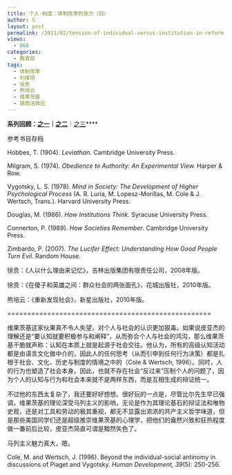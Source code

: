 ```yaml
---
title: 个人·制度：体制改革的张力（四）
author: S
layout: post
permalink: /2011/02/tension-of-individual-versus-institution-in-reform-4/
views:
  - 866
categories:
  - 教育部
tags:
  - 体制改革
  - 利维坦
  - 徐贲
  - 熊培云
  - 维果茨基
  - 路西法效应
---
```

**系列回顾：<a href="http://www.edunify.us/blog/2011/01/tension-of-individual-versus-institution-in-reform-1/" target="_blank">之一</a>｜<a href="http://www.edunify.us/blog/2011/01/tension-of-individual-versus-institution-in-reform-2/" target="_blank">之二</a>**｜<a href="http://www.edunify.us/blog/2011/02/tension-of-individual-versus-institution-in-reform-3/" target="_blank">之三</a>****

参考书目存档

Hobbes, T. (1904). *Leviathan*. Cambridge University Press.

Milgram, S. (1974). *Obedience to Authority: An Experimental View.* Harper & Row.

Vygotsky, L. S. (1978). *Mind in Society: The Development of Higher Psychological Process* (A. R. Luria, M. Lopesz-Morillas, M. Cole & J. Wertsch, Trans.). Harvard University Press.

Douglas, M. (1986). *How Institutions Think*. Syracuse University Press.

Connerton, P. (1989). *How Societies Remember*. Cambridge University Press.

Zimbardo, P. (2007). *The Lucifer Effect: Understanding How Good People Turn Evil.* Random House.

徐贲：《人以什么理由来记忆》，吉林出版集团有限责任公司，2008年版。

徐贲：《在傻子和英雄之间：群众社会的两张面孔》，花城出版社，2010年版。

熊培云：《重新发现社会》，新星出版社，2010年版。

===================================================

维果茨基这家伙果真不令人失望，对个人与社会的认识更加狠毒。如果说皮亚杰的理解还是“要认知就要积极参与和阐释”，从而弥合个人与社会的鸿沟，那么维果茨基干脆就声称：认知在本质上就是起源于社会交往。他认为，所有的高级认知活动都是由语言文化做中介的，因此人的任何思考（从而引申到任何行为决策）都是扎根于社会、文化、历史与制度的情境之中的（Cole & Wertsch, 1996）。同时，人的行为也塑造了社会本身。因此，也就不存在社会“反过来”压制个人的问题了，因为个人的认知与行为和社会本来就不是两样东西，而是互相生成的辩证统一。

不过他的东西太复杂了，我还要好好想想。很好玩的一点是，尽管比尔先生早已强调，维果茨基的理论深受马列主义的影响，无论是作为其理论基石的辩证法和唯物史观，还是对工具和劳动的极其重视，都无不显露出浓浓的共产主义哲学味道，但是那些美国同学们还是超级推崇维果茨基的心理学，把他们的盎然兴致和狂热程度做一番前后比较，皮亚杰简直可谓是黯然失色了。

马列主义魅力真大，嗯。

Cole, M. and Wertsch, J. (1996). Beyond the individual-social antinomy in discussions of Piaget and Vygotsky. *Human Development, 39*(5): 250-256.